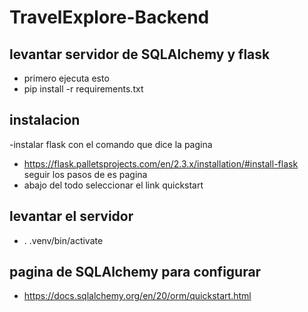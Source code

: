 # TravelExplore-Backend

## levantar servidor de SQLAlchemy y flask
- primero ejecuta esto 
- pip install -r requirements.txt 

## instalacion
-instalar flask con el comando que dice la pagina
- https://flask.palletsprojects.com/en/2.3.x/installation/#install-flask seguir los pasos de es pagina
- abajo del todo seleccionar el link quickstart

## levantar el servidor
- . .venv/bin/activate

## pagina de SQLAlchemy para configurar
- https://docs.sqlalchemy.org/en/20/orm/quickstart.html